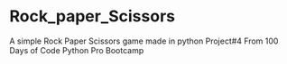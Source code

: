 # Rock_paper_Scissors
A simple Rock Paper Scissors game made in python
Project#4 From 100 Days of Code Python Pro Bootcamp
